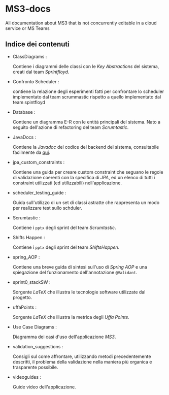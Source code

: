 # MS3-docs
All documentation about MS3 that is not concurrently editable in a cloud service or MS Teams

## Indice dei contenuti

- ClassDiagrams :

  Contiene i diagrammi delle classi con le _Key Abstractions_ del sistema, creati dal team _Sprintfloyd_.
  
- Confronto Scheduler :

  contiene la relazione degli esperimenti fatti per confrontare lo scheduler implementato dal team scrummastic rispetto a quello implementato dal team spintfloyd
  
- Database :

  Contiene un diagramma E-R con le entità principali del sistema. Nato a seguito dell'azione di refactoring del team _Scrumtastic_.

- JavaDocs :

  Contiene la _Javadoc_ del codice del backend del sistema, consultabile facilmente da [qui](https://csw-teams.github.io/).

- jpa_custom_constraints :

  Contiene una guida per creare custom constraint che seguano le regole di validazione coerenti con la specifica di _JPA_, ed un elenco di tutti i constraint utilizzati (ed utilizzabili) nell'applicazione.

- scheduler_testing_guide :

  Guida sull'utilizzo di un set di classi astratte che rappresenta un modo per realizzare test sullo schduler.

- Scrumtastic :

  Contiene i `pptx` degli sprint del team _Scrumtastic_.

- Shifts Happen :

  Contiene i `pptx` degli sprint del team _ShiftsHappen_.

- spring_AOP :

  Contiene una breve guida di sintesi sull'uso di _Spring AOP_ e una spiegazione del funzionamento dell'annotazione `@Validant`.

- sprint0_stackSW :

  Sorgente _LaTeX_ che illustra le tecnologie software utilizzate dal progetto.

- uffaPoints :

  Sorgente _LaTeX_ che illustra la metrica degli _Uffa Points_.

- Use Case Diagrams :

  Diagramma dei casi d'uso dell'applicazione _MS3_.

- validation_suggestions :

  Consigli sul come affrontare, utilizzando metodi precedentemente descritti, il problema della validazione nella maniera più organica e trasparente possibile.
  
- videoguides :

  Guide video dell'applicazione.
